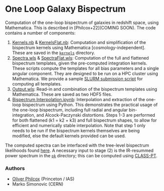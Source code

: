 # One Loop Galaxy Bispectrum
Computation of the one-loop bispectrum of galaxies in redshift space, using Mathematica. This is described in [Philcox+22](COMING SOON). The code contains a number of components:
1. [Kernels.nb](Kernels.nb) \& [KernelsFlat.nb](KernelsFlat.nb): Computation and simplification of the bispectrum kernels using Mathematica [cosmology-independent]. These are saved in the [```kernels```](kernels/) directory.
2. [Spectra.wls](Spectra.wls) \& [SpectraFlat.wls](SpectraFlat.wls): Computation of the full and flattened bispectrum templates, given the pre-computed integration kernels. These scripts compute the templates for all bias parameters and a single angular component. They are designed to be run on a HPC cluster using Mathematica. We provide a sample [SLURM submission script](ComputeSpectra.slurm) for computing all templates.
3. [Output.wls](Output.wls): Read-in and combination of the bispectrum templates using Mathematica. These are saved as two HDF5 files.
4. [Bispectrum Interpolation.ipynb](Bispectrum%20Interpolation.ipynb): Interpolation and extraction of the one-loop bispectrum using Python. This demonstrates the practical usage of the one-loop bispectrum, including full radial and angular bin-integration, and Alcock-Paczynski distortions.
Steps 1-3 are performed for both flattened (k1 = k2 + k3) and full bispectrum shapes, to allow for efficient and numerically stable interpolation. Note that step 1 only needs to be run if the bispectrum kernels themselves are being modified, else the default kernels provided can be used.

The computed spectra can be interfaced with the tree-level bispectrum likelihoods found [here](https://github.com/oliverphilcox/full_shape_likelihoods). A necessary input to stage (2) is the IR-resummed power spectrum in the [```pk```](pk/) directory; this can be computed using [CLASS-PT](https://github.com/michalychforever/CLASS-PT).

### Authors
- [Oliver Philcox](mailto:ohep2@cantab.ac.uk) (Princeton / IAS) 
- Marko Simonovic (CERN)
